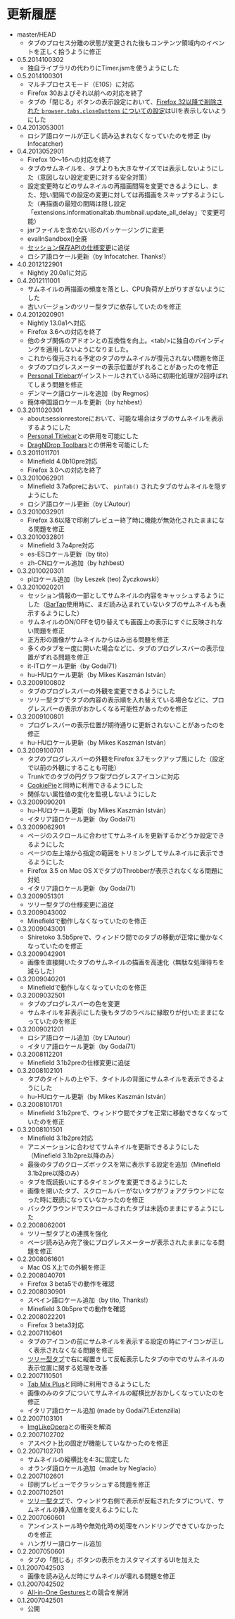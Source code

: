 # 更新履歴

 - master/HEAD
   * タブのプロセス分離の状態が変更された後もコンテンツ領域内のイベントを正しく拾うように修正
 - 0.5.2014100302
   * 独自ライブラリの代わりにTimer.jsmを使うようにした
 - 0.5.2014100301
   * マルチプロセスモード（E10S）に対応
   * Firefox 30およびそれ以前への対応を終了
   * タブの「閉じる」ボタンの表示設定において、[Firefox 32以降で削除された `browser.tabs.closeButtons` についての設定](https://bugzilla.mozilla.org/show_bug.cgi?id=865826)はUIを表示しないようにした
 - 0.4.2013053001
   * ロシア語ロケールが正しく読み込まれなくなっていたのを修正 (by Infocatcher)
 - 0.4.2013052901
   * Firefox 10〜16への対応を終了
   * タブのサムネイルを、タブよりも大きなサイズでは表示しないようにした（意図しない設定変更に対する安全対策）
   * 設定変更時などのサムネイルの再描画間隔を変更できるようにし、また、短い間隔での設定の変更に対しては再描画をスキップするようにした（再描画の最短の間隔は隠し設定「extensions.informationaltab.thumbnail.update_all_delay」で変更可能）
   * jarファイルを含めない形のパッケージングに変更
   * evalInSandbox()全廃
   * [セッション保存APIの仕様変更](http://dutherenverseauborddelatable.wordpress.com/2013/05/23/add-on-breakage-continued-list-of-add-ons-that-will-probably-be-affected/)に追従
   * ロシア語ロケール更新（by Infocatcher. Thanks!）
 - 4.0.2012122901
   * Nightly 20.0a1に対応
 - 0.4.2012111001
   * サムネイルの再描画の頻度を落とし、CPU負荷が上がりすぎないようにした
   * 古いバージョンのツリー型タブに依存していたのを修正
 - 0.4.2012020901
   * Nightly 13.0a1へ対応
   * Firefox 3.6への対応を終了
   * 他のタブ関係のアドオンとの互換性を向上。&lt;tab/&gt;に独自のバインディングを適用しないようになりました。
   * これから復元される予定のタブのサムネイルが復元されない問題を修正
   * タブのプログレスメーターの表示位置がずれることがあったのを修正
   * [Personal Titlebar](https://addons.mozilla.org/firefox/addon/personal-titlebar/)がインストールされている時に初期化処理が2回呼ばれてしまう問題を修正
   * デンマーク語ロケールを追加（by Regmos）
   * 簡体中国語ロケールを更新（by hzhbest）
 - 0.3.2011020301
   * about:sessionrestoreにおいて、可能な場合はタブのサムネイルを表示するようにした
   * [Personal Titlebar](https://addons.mozilla.org/firefox/addon/personal-titlebar/)との併用を可能にした
   * [DragNDrop Toolbars](https://addons.mozilla.org/firefox/addon/dragndrop-toolbars/)との併用を可能にした
 - 0.3.2011011701
   * Minefield 4.0b10pre対応
   * Firefox 3.0への対応を終了
 - 0.3.2010062901
   * Minefield 3.7a6preにおいて、 `pinTab()` されたタブのサムネイルを隠すようにした
   * ロシア語ロケール更新（by L'Autour）
 - 0.3.2010032901
   * Firefox 3.6以降で印刷プレビュー終了時に機能が無効化されたままになる問題を修正
 - 0.3.2010032801
   * Minefield 3.7a4pre対応
   * es-ESロケール更新（by tito）
   * zh-CNロケール追加（by hzhbest）
 - 0.3.2010020301
   * plロケール追加（by Leszek (teo) Życzkowski）
 - 0.3.2010020201
   * セッション情報の一部としてサムネイルの内容をキャッシュするようにした（[BarTap](https://addons.mozilla.org/firefox/addon/67651)使用時に、まだ読み込まれていないタブのサムネイルも表示するようにした）
   * サムネイルのON/OFFを切り替えても画面上の表示にすぐに反映されない問題を修正
   * 正方形の画像がサムネイルからはみ出る問題を修正
   * 多くのタブを一度に開いた場合などに、タブのプログレスバーの表示位置がずれる問題を修正
   * it-ITロケール更新（by Godai71）
   * hu-HUロケール更新（by Mikes Kaszmán István）
 - 0.3.2009100802
   * タブのプログレスバーの外観を変更できるようにした
   * ツリー型タブでタブの内容の表示順を入れ替えている場合などに、プログレスバーの表示がおかしくなる可能性があったのを修正
 - 0.3.2009100801
   * プログレスバーの表示位置が期待通りに更新されないことがあったのを修正
   * hu-HUロケール更新（by Mikes Kaszmán István）
 - 0.3.2009100701
   * タブのプログレスバーの外観をFirefox 3.7モックアップ風にした（設定で以前の外観にすることも可能）
   * Trunkでのタブの円グラフ型プログレスアイコンに対応
   * [CookiePie](http://www.nektra.com/products/cookiepie-tab-firefox-extension)と同時に利用できるようにした
   * 関係ない属性値の変化を監視しないようにした
 - 0.3.2009090201
   * hu-HUロケール更新（by Mikes Kaszmán István）
   * イタリア語ロケール更新（by Godai71）
 - 0.3.2009062901
   * ページのスクロールに合わせてサムネイルを更新するかどうか設定できるようにした
   * ページの左上端から指定の範囲をトリミングしてサムネイルに表示できるようにした
   * Firefox 3.5 on Mac OS XでタブのThrobberが表示されなくなる問題に対処
   * イタリア語ロケール更新（by Godai71）
 - 0.3.2009051301
   * ツリー型タブの仕様変更に追従
 - 0.3.2009043002
   * Minefieldで動作しなくなっていたのを修正
 - 0.3.2009043001
   * Shiretoko 3.5b5preで、ウィンドウ間でのタブの移動が正常に働かなくなっていたのを修正
 - 0.3.2009042901
   * 画像を直接開いたタブのサムネイルの描画を高速化（無駄な処理待ちを減らした）
 - 0.3.2009040201
   * Minefieldで動作しなくなっていたのを修正
 - 0.3.2009032501
   * タブのプログレスバーの色を変更
   * サムネイルを非表示にした後もタブのラベルに縁取りが付いたままになっていたのを修正
 - 0.3.2009021201
   * ロシア語ロケール追加（by L'Autour）
   * イタリア語ロケール更新（by Godai71）
 - 0.3.2008112201
   * Minefield 3.1b2preの仕様変更に追従
 - 0.3.2008102101
   * タブのタイトルの上や下、タイトルの背面にサムネイルを表示できるようにした
   * hu-HUロケール更新（by Mikes Kaszmán István）
 - 0.3.2008101701
   * Minefield 3.1b2preで、ウィンドウ間でタブを正常に移動できなくなっていたのを修正
 - 0.3.2008101501
   * Minefield 3.1b2pre対応
   * アニメーションに合わせてサムネイルを更新できるようにした（Minefield 3.1b2pre以降のみ）
   * 最後のタブのクローズボックスを常に表示する設定を追加（Minefield 3.1b2pre以降のみ）
   * タブを既読扱いにするタイミングを変更できるようにした
   * 画像を開いたタブ、スクロールバーがないタブがフォアグラウンドになった時に既読になっていなかったのを修正
   * バックグラウンドでスクロールされたタブは未読のままにするようにした
 - 0.2.2008062001
   * ツリー型タブとの連携を強化
   * ページ読み込み完了後にプログレスメーターが表示されたままになる問題を修正
 - 0.2.2008061601
   * Mac OS X上での外観を修正
 - 0.2.2008040701
   * Firefox 3 beta5での動作を確認
 - 0.2.2008030901
   * スペイン語ロケール追加（by tito, Thanks!）
   * Minefield 3.0b5preでの動作を確認
 - 0.2.2008022201
   * Firefox 3 beta3対応
 - 0.2.2007110601
   * タブのアイコンの前にサムネイルを表示する設定の時にアイコンが正しく表示されなくなる問題を修正
   * [ツリー型タブ](http://piro.sakura.ne.jp/xul/_treestyletab.html)で右に縦置きして反転表示したタブの中でのサムネイルの表示位置に関する処理を改善
 - 0.2.2007110501
   * [Tab Mix Plus](https://addons.mozilla.org/firefox/addon/1122)と同時に利用できるようにした
   * 画像のみのタブについてサムネイルの縦横比がおかしくなっていたのを修正
   * イタリア語ロケール追加 (made by Godai71.Extenzilla)
 - 0.2.2007103101
   * [ImgLikeOpera](https://addons.mozilla.org/firefox/addon/1672)との衝突を解消
 - 0.2.2007102702
   * アスペクト比の固定が機能していなかったのを修正
 - 0.2.2007102701
   * サムネイルの縦横比を4:3に固定した
   * オランダ語ロケール追加（made by Neglacio）
 - 0.2.2007102601
   * 印刷プレビューでクラッシュする問題を修正
 - 0.2.2007102501
   * [ツリー型タブ](http://piro.sakura.ne.jp/xul/_treestyletab.html)で、ウィンドウ右側で表示が反転されたタブについて、サムネイルの挿入位置を変えるようにした
 - 0.2.2007060601
   * アンインストール時や無効化時の処理をハンドリングできていなかったのを修正
   * ハンガリー語ロケール追加
 - 0.2.2007050601
   * タブの「閉じる」ボタンの表示をカスタマイズするUIを加えた
 - 0.1.2007042503
   * 画像を読み込んだ時にサムネイルが壊れる問題を修正
 - 0.1.2007042502
   * [All-in-One Gestures](https://addons.mozilla.org/firefox/addon/12)との競合を解消
 - 0.1.2007042501
   * 公開
